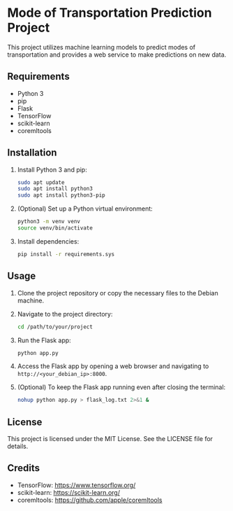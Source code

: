 # Mode of Transportation Prediction Project

This project utilizes machine learning models to predict modes of transportation and provides a web service to make predictions on new data.

## Requirements

- Python 3
- pip
- Flask
- TensorFlow
- scikit-learn
- coremltools

## Installation

1. Install Python 3 and pip:

    ```bash
    sudo apt update
    sudo apt install python3
    sudo apt install python3-pip
    ```

2. (Optional) Set up a Python virtual environment:

    ```bash
    python3 -m venv venv      
    source venv/bin/activate  
    ```

3. Install dependencies:

    ```bash
    pip install -r requirements.sys
    ```

## Usage

1. Clone the project repository or copy the necessary files to the Debian machine.

2. Navigate to the project directory:

    ```bash
    cd /path/to/your/project
    ```

3. Run the Flask app:

    ```bash
    python app.py
    ```

4. Access the Flask app by opening a web browser and navigating to `http://<your_debian_ip>:8000`.

5. (Optional) To keep the Flask app running even after closing the terminal:

    ```bash
    nohup python app.py > flask_log.txt 2>&1 &
    ```

## License

This project is licensed under the MIT License. See the LICENSE file for details.

## Credits

- TensorFlow: https://www.tensorflow.org/
- scikit-learn: https://scikit-learn.org/
- coremltools: https://github.com/apple/coremltools

